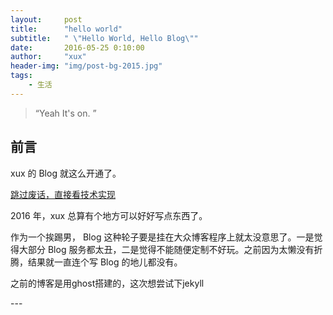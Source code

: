 ```yaml
---
layout:     post
title:      "hello world"
subtitle:   " \"Hello World, Hello Blog\""
date:       2016-05-25 0:10:00
author:     "xux"
header-img: "img/post-bg-2015.jpg"
tags:
    - 生活
---
```


> “Yeah It's on. ”


## 前言

xux 的 Blog 就这么开通了。

[跳过废话，直接看技术实现 ](#build)



2016 年，xux 总算有个地方可以好好写点东西了。


作为一个挨踢男， Blog 这种轮子要是挂在大众博客程序上就太没意思了。一是觉得大部分 Blog 服务都太丑，二是觉得不能随便定制不好玩。之前因为太懒没有折腾，结果就一直连个写 Blog 的地儿都没有。

之前的博客是用ghost搭建的，这次想尝试下jekyll

<p id = "build"></p>
---

